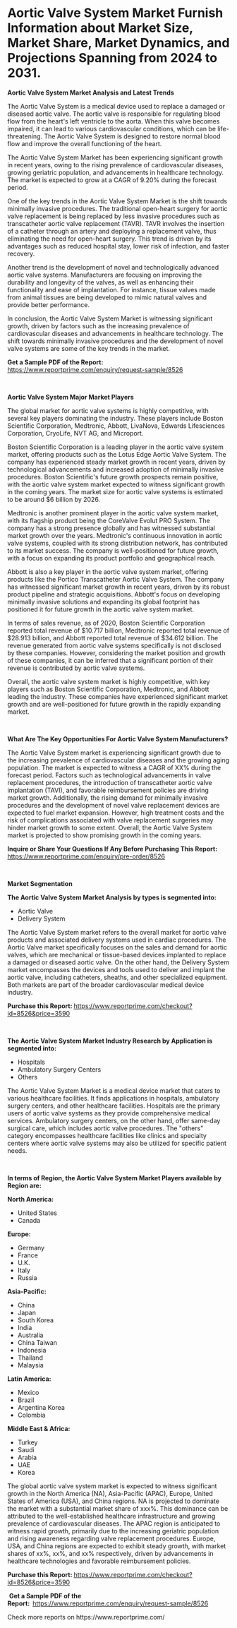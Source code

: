 <p><h1>Aortic Valve System Market Furnish Information about Market Size, Market Share, Market Dynamics, and Projections Spanning from 2024 to 2031.</h1></p><p><strong>Aortic Valve System Market Analysis and Latest Trends</strong></p>
<p><p>The Aortic Valve System is a medical device used to replace a damaged or diseased aortic valve. The aortic valve is responsible for regulating blood flow from the heart's left ventricle to the aorta. When this valve becomes impaired, it can lead to various cardiovascular conditions, which can be life-threatening. The Aortic Valve System is designed to restore normal blood flow and improve the overall functioning of the heart.</p><p>The Aortic Valve System Market has been experiencing significant growth in recent years, owing to the rising prevalence of cardiovascular diseases, growing geriatric population, and advancements in healthcare technology. The market is expected to grow at a CAGR of 9.20% during the forecast period.</p><p>One of the key trends in the Aortic Valve System Market is the shift towards minimally invasive procedures. The traditional open-heart surgery for aortic valve replacement is being replaced by less invasive procedures such as transcatheter aortic valve replacement (TAVR). TAVR involves the insertion of a catheter through an artery and deploying a replacement valve, thus eliminating the need for open-heart surgery. This trend is driven by its advantages such as reduced hospital stay, lower risk of infection, and faster recovery.</p><p>Another trend is the development of novel and technologically advanced aortic valve systems. Manufacturers are focusing on improving the durability and longevity of the valves, as well as enhancing their functionality and ease of implantation. For instance, tissue valves made from animal tissues are being developed to mimic natural valves and provide better performance.</p><p>In conclusion, the Aortic Valve System Market is witnessing significant growth, driven by factors such as the increasing prevalence of cardiovascular diseases and advancements in healthcare technology. The shift towards minimally invasive procedures and the development of novel valve systems are some of the key trends in the market.</p></p>
<p><strong>Get a Sample PDF of the Report:&nbsp;</strong> <a href="https://www.reportprime.com/enquiry/request-sample/8526">https://www.reportprime.com/enquiry/request-sample/8526</a></p>
<p>&nbsp;</p>
<p><strong>Aortic Valve System Major Market Players</strong></p>
<p><p>The global market for aortic valve systems is highly competitive, with several key players dominating the industry. These players include Boston Scientific Corporation, Medtronic, Abbott, LivaNova, Edwards Lifesciences Corporation, CryoLife, NVT AG, and Microport. </p><p>Boston Scientific Corporation is a leading player in the aortic valve system market, offering products such as the Lotus Edge Aortic Valve System. The company has experienced steady market growth in recent years, driven by technological advancements and increased adoption of minimally invasive procedures. Boston Scientific's future growth prospects remain positive, with the aortic valve system market expected to witness significant growth in the coming years. The market size for aortic valve systems is estimated to be around $6 billion by 2026.</p><p>Medtronic is another prominent player in the aortic valve system market, with its flagship product being the CoreValve Evolut PRO System. The company has a strong presence globally and has witnessed substantial market growth over the years. Medtronic's continuous innovation in aortic valve systems, coupled with its strong distribution network, has contributed to its market success. The company is well-positioned for future growth, with a focus on expanding its product portfolio and geographical reach.</p><p>Abbott is also a key player in the aortic valve system market, offering products like the Portico Transcatheter Aortic Valve System. The company has witnessed significant market growth in recent years, driven by its robust product pipeline and strategic acquisitions. Abbott's focus on developing minimally invasive solutions and expanding its global footprint has positioned it for future growth in the aortic valve system market.</p><p>In terms of sales revenue, as of 2020, Boston Scientific Corporation reported total revenue of $10.717 billion, Medtronic reported total revenue of $28.913 billion, and Abbott reported total revenue of $34.612 billion. The revenue generated from aortic valve systems specifically is not disclosed by these companies. However, considering the market position and growth of these companies, it can be inferred that a significant portion of their revenue is contributed by aortic valve systems.</p><p>Overall, the aortic valve system market is highly competitive, with key players such as Boston Scientific Corporation, Medtronic, and Abbott leading the industry. These companies have experienced significant market growth and are well-positioned for future growth in the rapidly expanding market.</p></p>
<p>&nbsp;</p>
<p><strong>What Are The Key Opportunities For Aortic Valve System Manufacturers?</strong></p>
<p><p>The Aortic Valve System market is experiencing significant growth due to the increasing prevalence of cardiovascular diseases and the growing aging population. The market is expected to witness a CAGR of XX% during the forecast period. Factors such as technological advancements in valve replacement procedures, the introduction of transcatheter aortic valve implantation (TAVI), and favorable reimbursement policies are driving market growth. Additionally, the rising demand for minimally invasive procedures and the development of novel valve replacement devices are expected to fuel market expansion. However, high treatment costs and the risk of complications associated with valve replacement surgeries may hinder market growth to some extent. Overall, the Aortic Valve System market is projected to show promising growth in the coming years.</p></p>
<p><strong>Inquire or Share Your Questions If Any Before Purchasing This Report:</strong> <a href="https://www.reportprime.com/enquiry/pre-order/8526">https://www.reportprime.com/enquiry/pre-order/8526</a></p>
<p>&nbsp;</p>
<p><strong>Market Segmentation</strong></p>
<p><strong>The Aortic Valve System Market Analysis by types is segmented into:</strong></p>
<p><ul><li>Aortic Valve</li><li>Delivery System</li></ul></p>
<p><p>The Aortic Valve System market refers to the overall market for aortic valve products and associated delivery systems used in cardiac procedures. The Aortic Valve market specifically focuses on the sales and demand for aortic valves, which are mechanical or tissue-based devices implanted to replace a damaged or diseased aortic valve. On the other hand, the Delivery System market encompasses the devices and tools used to deliver and implant the aortic valve, including catheters, sheaths, and other specialized equipment. Both markets are part of the broader cardiovascular medical device industry.</p></p>
<p><strong>Purchase this Report:&nbsp;</strong><a href="https://www.reportprime.com/checkout?id=8526&price=3590">https://www.reportprime.com/checkout?id=8526&price=3590</a></p>
<p>&nbsp;</p>
<p><strong>The Aortic Valve System Market Industry Research by Application is segmented into:</strong></p>
<p><ul><li>Hospitals</li><li>Ambulatory Surgery Centers</li><li>Others</li></ul></p>
<p><p>The Aortic Valve System Market is a medical device market that caters to various healthcare facilities. It finds applications in hospitals, ambulatory surgery centers, and other healthcare facilities. Hospitals are the primary users of aortic valve systems as they provide comprehensive medical services. Ambulatory surgery centers, on the other hand, offer same-day surgical care, which includes aortic valve procedures. The "others" category encompasses healthcare facilities like clinics and specialty centers where aortic valve systems may also be utilized for specific patient needs.</p></p>
<p>&nbsp;</p>
<p><strong>In terms of Region, the Aortic Valve System Market Players available by Region are:</strong></p>
<p>
    <p> <strong> North America: </strong>
        <ul>
            <li>United States</li>
            <li>Canada</li>
        </ul>
        </p> 
    <p> <strong> Europe: </strong>
        <ul>
            <li>Germany</li>
            <li>France</li>
            <li>U.K.</li>
            <li>Italy</li>
            <li>Russia</li>
        </ul>
        </p> 
    <p> <strong> Asia-Pacific: </strong>
        <ul>
            <li>China</li>
            <li>Japan</li>
            <li>South Korea</li>
            <li>India</li>
            <li>Australia</li>
            <li>China Taiwan</li>
            <li>Indonesia</li>
            <li>Thailand</li>
            <li>Malaysia</li>
        </ul>
        </p> 
    <p> <strong> Latin America: </strong>
        <ul>
            <li>Mexico</li>
            <li>Brazil</li>
            <li>Argentina Korea</li>
            <li>Colombia</li>
        </ul>
        </p> 
    <p> <strong> Middle East & Africa: </strong>
        <ul>
            <li>Turkey</li>
            <li>Saudi</li>
            <li>Arabia</li>
            <li>UAE</li>
            <li>Korea</li>
        </ul>
    </p>
    </p>
<p><p>The global aortic valve system market is expected to witness significant growth in the North America (NA), Asia-Pacific (APAC), Europe, United States of America (USA), and China regions. NA is projected to dominate the market with a substantial market share of xxx%. This dominance can be attributed to the well-established healthcare infrastructure and growing prevalence of cardiovascular diseases. The APAC region is anticipated to witness rapid growth, primarily due to the increasing geriatric population and rising awareness regarding valve replacement procedures. Europe, USA, and China regions are expected to exhibit steady growth, with market shares of xx%, xx%, and xx% respectively, driven by advancements in healthcare technologies and favorable reimbursement policies.</p></p>
<p><strong>Purchase this Report: </strong><a href="https://www.reportprime.com/checkout?id=8526&price=3590">https://www.reportprime.com/checkout?id=8526&price=3590</a></p>
<p>&nbsp;<strong>Get a Sample PDF of the Report:&nbsp;&nbsp;</strong><a href="https://www.reportprime.com/enquiry/request-sample/8526">https://www.reportprime.com/enquiry/request-sample/8526</a></p>
<p><strong></strong></p>
<p>Check more reports on https://www.reportprime.com/</p>
